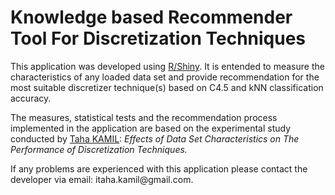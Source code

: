 # Knowledge based Recommender Tool For Discretization Techniques
This application was developed using <a href="https://shiny.rstudio.com/" target="_blank">R/Shiny</a>.
It is entended to measure the characteristics of any loaded data set and provide recommendation for the most suitable discretizer technique(s) based on C4.5 and kNN classification accuracy.  </p>

<p>The measures, statistical tests and the recommendation process implemented in the application are based on the  experimental study conducted by <a href="https://www.linkedin.com/in/taha-kamil-005b13149/" target="_blank">Taha KAMIL</a>: <i>Effects of Data Set Characteristics on The Performance of Discretization Techniques. </i>
</p>

<p>If any problems are experienced with this application please contact the developer via email: itaha.kamil@gmail.com.</p>
